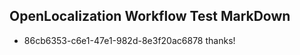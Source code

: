 ## OpenLocalization Workflow Test MarkDown
* 86cb6353-c6e1-47e1-982d-8e3f20ac6878 thanks!

<!--HONumber=Jul16_HO4-->


